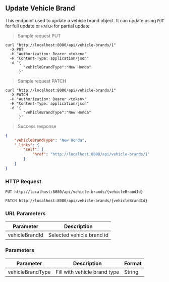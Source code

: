 ## Update Vehicle Brand

This endpoint used to update a vehicle brand object. It can update using <code>PUT</code> for full update or <code>PATCH</code> for partial update

> Sample request PUT

```shell
curl "http://localhost:8080/api/vehicle-brands/1"
  -X PUT
  -H "Authorization: Bearer <token>"
  -H "Content-Type: application/json"
  -d '{
        "vehicleBrandType":"New Honda"
      }'
```

> Sample request PATCH

```shell
curl "http://localhost:8080/api/vehicle-brands/1"
  -X PATCH
  -H "Authorization: Bearer <token>"
  -H "Content-Type: application/json"
  -d '{
        "vehicleBrandType":"New Honda"
      }'
```

> Success response

```json
{
    "vehicleBrandType": "New Honda",
    "_links": {
        "self": {
            "href": "http://localhost:8080/api/vehicle-brands/1"
        }
    }
}
```

### HTTP Request

`PUT http://localhost:8080/api/vehicle-brands/{vehicleBrandId}`

`PATCH http://localhost:8080/api/vehicle-brands/{vehicleBrandId}`

### URL Parameters

Parameter | Description
--------- | -----------
vehicleBrandId | Selected vehicle brand id

### Parameters

Parameter | Description | Format 
--------- | ----------- | ------ 
vehicleBrandType | Fill with vehicle brand type | String
